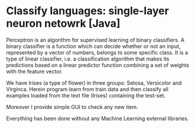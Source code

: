 # Classify languages: single-layer neuron netowrk [Java]

Perceptron is an algorithm for supervised learning of binary classifiers. A binary classifier is a function which can decide whether or not an input, represented by a vector of numbers, belongs to some specific class. It is a type of linear classifier, i.e. a classification algorithm that makes its predictions based on a linear predictor function combining a set of weights with the feature vector.

We have Irises (a type of flower) in three groups: Setosa, Versicolor and Virginca. Herein program learn from train data and then classify all examples loaded from the text file (Irises) containing the test-set. 

Moreover I provide simple GUI to check any new item.

Everything has been done without any Machine Learning external libraries.
